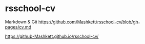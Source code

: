 # rsschool-cv
 Markdown & Git
https://github.com/Mashkett/rsschool-cv/blob/gh-pages/cv.md

https://github-Mashkett.github.io/rsschool-cv/
